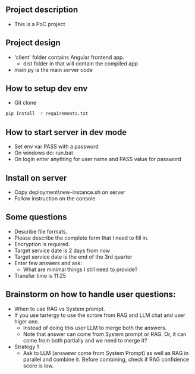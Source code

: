 

## Project description
- This is a PoC project 

## Project design
- 'client' folder contains Angular frontend app.
    - dist folder in that will contain the compiled app
- main.py is the main server code


## How to setup dev env
- Git clone
```bash
pip install -r requirements.txt
```

## How to start server in dev mode
- Set env var PASS with a password
- On windows do: run.bat
- On login enter anything for user name and PASS value for password

## Install on server
- Copy deployment\new-instance.sh on server
- Follow instruction on the console

## Some questions
- Describe file formats.
- Please describe the complete form that I need to fill in.
- Encryption is required.
- Target service date is 2 days from now
- Target service date is the end of the 3rd quarter
- Enter few answers and ask:
    - What are minimal things I still need to provide?
- Transfer time is 11:25

## Brainstorm on how to handle user questions:
- When to use RAG vs System prompt.
- If you use tartergy to use the scrore from RAG and LLM chat and user higer one.
    - Instead of doing this user LLM to merge both the answers. 
    - Note that answer can come from System prompt or RAG. Or, it can come from both partially and we need to merge it? 
- Strategy 1
    - Ask to LLM (answewr come from System Prompt) as well as RAG in parallel and combine it. Before combining, check if RAG confidence score is low. 